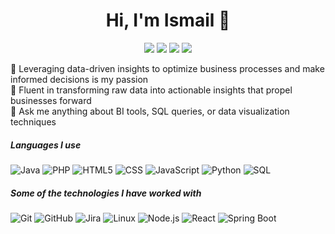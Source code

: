 <h1 align="center">Hi, I'm Ismail 👋</h1>
<p align="center">
    <a href="mailto:ismail.abkader@gmail.com"><img src="https://img.shields.io/badge/Gmail-D14836?style=flat&logo=gmail&logoColor=white"/></a>
    <a href="https://www.facebook.com/ismail.ba.1671"><img src="https://img.shields.io/badge/Facebook-%230077B5?style=flat&logo=facebook&logoColor=white"/></a>
    <a href="https://www.linkedin.com/in/ismail-ben-abdelkader"><img src="https://img.shields.io/badge/linkedin-%230177B5?style=flat&logo=linkedin&logoColor=white"/></a>
    <a href="https://www.instagram.com/iismail_ba"><img src="https://img.shields.io/badge/instagram-%23E4415F?style=flat&logo=instagram&logoColor=white"/></a>
</p>

🌟 Leveraging data-driven insights to optimize business processes and make informed decisions is my passion <br>
🚀 Fluent in transforming raw data into actionable insights that propel businesses forward <br>
🎯 Ask me anything about BI tools, SQL queries, or data visualization techniques <br>

##### Languages I use

![Java](https://img.shields.io/badge/-Java-000000?style=flat&logo=java)
![PHP](https://img.shields.io/badge/-PHP-000000?style=flat&logo=php)
![HTML5](https://img.shields.io/badge/-HTML5-000000?style=flat&logo=html5)
![CSS](https://img.shields.io/badge/-CSS-000000?style=flat&logo=css3)
![JavaScript](https://img.shields.io/badge/-JavaScript-000000?style=flat&logo=javascript)
![Python](https://img.shields.io/badge/-Python-000000?style=flat&logo=python)
![SQL](https://img.shields.io/badge/-SQL-000000?style=flat&logo=postgresql)

##### Some of the technologies I have worked with

![Git](https://img.shields.io/badge/-Git-222222?style=flat&logo=git&logoColor=F05032)
![GitHub](https://img.shields.io/badge/-GitHub-222222?style=flat&logo=github&logoColor=181717)
![Jira](https://img.shields.io/badge/-Jira-222222?style=flat&logo=jira-software&logoColor=white&logoColor=0052CC)
![Linux](https://img.shields.io/badge/-Linux-222222?style=flat&logo=linux&logoColor=FCC624)
![Node.js](https://img.shields.io/badge/-Node.js-222222?style=flat&logo=node.js&logoColor=339933)
![React](https://img.shields.io/badge/-React-222222?style=flat&logo=React&logoColor=61DAFB)
![Spring Boot](https://img.shields.io/badge/-Spring%20Boot-222222?style=flat&logo=spring&logoColor=6DB33F)

